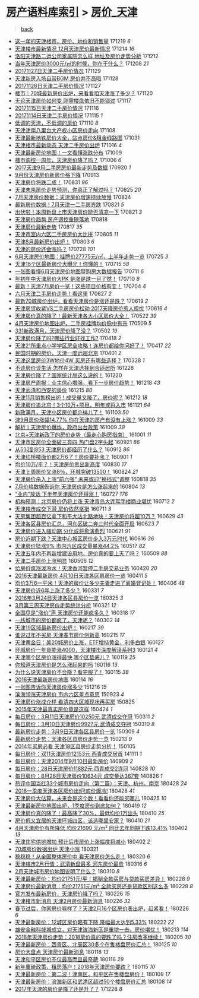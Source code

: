 [房产语料库索引](../../README.md)  > [房价_天津](房价_天津.md)
====
> [back](../README.md)

- [这一年的天津楼市，房价、地价和销售量](http://jkwz.applinzi.com/ittc/7048734616070915088.html#%E8%BF%99%E4%B8%80%E5%B9%B4%E7%9A%84%E5%A4%A9%E6%B4%A5%E6%A5%BC%E5%B8%82%EF%BC%8C%E6%88%BF%E4%BB%B7%E3%80%81%E5%9C%B0%E4%BB%B7%E5%92%8C%E9%94%80%E5%94%AE%E9%87%8F) 171219 *6* 
- [天津楼市最新情况 12月天津房价最新情况](http://jkwz.applinzi.com/ittc/7046900581988303888.html#%E5%A4%A9%E6%B4%A5%E6%A5%BC%E5%B8%82%E6%9C%80%E6%96%B0%E6%83%85%E5%86%B5+12%E6%9C%88%E5%A4%A9%E6%B4%A5%E6%88%BF%E4%BB%B7%E6%9C%80%E6%96%B0%E6%83%85%E5%86%B5) 171214 *16* 
- [洛阳天津路二运公司家属院怎么样 地址及房价走势分析](http://jkwz.applinzi.com/ittc/7046110325538030609.html#%E6%B4%9B%E9%98%B3%E5%A4%A9%E6%B4%A5%E8%B7%AF%E4%BA%8C%E8%BF%90%E5%85%AC%E5%8F%B8%E5%AE%B6%E5%B1%9E%E9%99%A2%E6%80%8E%E4%B9%88%E6%A0%B7+%E5%9C%B0%E5%9D%80%E5%8F%8A%E6%88%BF%E4%BB%B7%E8%B5%B0%E5%8A%BF%E5%88%86%E6%9E%90) 171212  
- [当年天津房价3000元/㎡的时候，你在干什么？](http://jkwz.applinzi.com/ittc/7044851654250202128.html#%E5%BD%93%E5%B9%B4%E5%A4%A9%E6%B4%A5%E6%88%BF%E4%BB%B73000%E5%85%83%2F%E3%8E%A1%E7%9A%84%E6%97%B6%E5%80%99%EF%BC%8C%E4%BD%A0%E5%9C%A8%E5%B9%B2%E4%BB%80%E4%B9%88%EF%BC%9F) 171208 *21* 
- [20171127日天津二手房价情况](http://jkwz.applinzi.com/ittc/7041505992532034576.html#20171127%E6%97%A5%E5%A4%A9%E6%B4%A5%E4%BA%8C%E6%89%8B%E6%88%BF%E4%BB%B7%E6%83%85%E5%86%B5) 171129  
- [天津新房入场自带BGM 房价并不高哦](http://jkwz.applinzi.com/ittc/7041045678485144592.html#%E5%A4%A9%E6%B4%A5%E6%96%B0%E6%88%BF%E5%85%A5%E5%9C%BA%E8%87%AA%E5%B8%A6BGM+%E6%88%BF%E4%BB%B7%E5%B9%B6%E4%B8%8D%E9%AB%98%E5%93%A6) 171128  
- [20171126日天津二手房价情况](http://jkwz.applinzi.com/ittc/7040727128046306321.html#20171126%E6%97%A5%E5%A4%A9%E6%B4%A5%E4%BA%8C%E6%89%8B%E6%88%BF%E4%BB%B7%E6%83%85%E5%86%B5) 171127  
- [楼市｜70城最新房价出炉，来看看咱天津涨了多少？](http://jkwz.applinzi.com/ittc/7038030190280705041.html#%E6%A5%BC%E5%B8%82%EF%BD%9C70%E5%9F%8E%E6%9C%80%E6%96%B0%E6%88%BF%E4%BB%B7%E5%87%BA%E7%82%89%EF%BC%8C%E6%9D%A5%E7%9C%8B%E7%9C%8B%E5%92%B1%E5%A4%A9%E6%B4%A5%E6%B6%A8%E4%BA%86%E5%A4%9A%E5%B0%91%EF%BC%9F) 171120  
- [无论天津房价如何变 刚需楼盘依旧不能错过](http://jkwz.applinzi.com/ittc/7036881061814993936.html#%E6%97%A0%E8%AE%BA%E5%A4%A9%E6%B4%A5%E6%88%BF%E4%BB%B7%E5%A6%82%E4%BD%95%E5%8F%98+%E5%88%9A%E9%9C%80%E6%A5%BC%E7%9B%98%E4%BE%9D%E6%97%A7%E4%B8%8D%E8%83%BD%E9%94%99%E8%BF%87) 171117  
- [20171115日天津二手房价情况](http://jkwz.applinzi.com/ittc/7036648876059132944.html#20171115%E6%97%A5%E5%A4%A9%E6%B4%A5%E4%BA%8C%E6%89%8B%E6%88%BF%E4%BB%B7%E6%83%85%E5%86%B5) 171116  
- [20171114日天津二手房价情况](http://jkwz.applinzi.com/ittc/7036264453455217681.html#20171114%E6%97%A5%E5%A4%A9%E6%B4%A5%E4%BA%8C%E6%89%8B%E6%88%BF%E4%BB%B7%E6%83%85%E5%86%B5) 171115 *1* 
- [低调的天津，不低调的房价](http://jkwz.applinzi.com/ittc/7034395442635342864.html#%E4%BD%8E%E8%B0%83%E7%9A%84%E5%A4%A9%E6%B4%A5%EF%BC%8C%E4%B8%8D%E4%BD%8E%E8%B0%83%E7%9A%84%E6%88%BF%E4%BB%B7) 171110 *8* 
- [天津津南八里台大产权小区房价走向](http://jkwz.applinzi.com/ittc/7033569946339116049.html#%E5%A4%A9%E6%B4%A5%E6%B4%A5%E5%8D%97%E5%85%AB%E9%87%8C%E5%8F%B0%E5%A4%A7%E4%BA%A7%E6%9D%83%E5%B0%8F%E5%8C%BA%E6%88%BF%E4%BB%B7%E8%B5%B0%E5%90%91) 171108  
- [天津最新地铁房价大全，站点房价&amp;租金线路图](http://jkwz.applinzi.com/ittc/7030606543710585872.html#%E5%A4%A9%E6%B4%A5%E6%9C%80%E6%96%B0%E5%9C%B0%E9%93%81%E6%88%BF%E4%BB%B7%E5%A4%A7%E5%85%A8%EF%BC%8C%E7%AB%99%E7%82%B9%E6%88%BF%E4%BB%B7%26amp%3B%E7%A7%9F%E9%87%91%E7%BA%BF%E8%B7%AF%E5%9B%BE) 171031  
- [天津楼市最新动态 天津二手房价出炉](http://jkwz.applinzi.com/ittc/7025043015217972241.html#%E5%A4%A9%E6%B4%A5%E6%A5%BC%E5%B8%82%E6%9C%80%E6%96%B0%E5%8A%A8%E6%80%81+%E5%A4%A9%E6%B4%A5%E4%BA%8C%E6%89%8B%E6%88%BF%E4%BB%B7%E5%87%BA%E7%82%89) 171016 *4* 
- [天津最新房价地图！一文看懂涨跌分布](http://jkwz.applinzi.com/ittc/7022370758146393105.html#%E5%A4%A9%E6%B4%A5%E6%9C%80%E6%96%B0%E6%88%BF%E4%BB%B7%E5%9C%B0%E5%9B%BE%EF%BC%81%E4%B8%80%E6%96%87%E7%9C%8B%E6%87%82%E6%B6%A8%E8%B7%8C%E5%88%86%E5%B8%83) 171009  
- [楼市调控一周年，天津房价降了吗？](http://jkwz.applinzi.com/ittc/7021467475512919057.html#%E6%A5%BC%E5%B8%82%E8%B0%83%E6%8E%A7%E4%B8%80%E5%91%A8%E5%B9%B4%EF%BC%8C%E5%A4%A9%E6%B4%A5%E6%88%BF%E4%BB%B7%E9%99%8D%E4%BA%86%E5%90%97%EF%BC%9F) 171006 *6* 
- [2017天津9月二手房房价最新走势及数据](http://jkwz.applinzi.com/ittc/7015340125641507856.html#2017%E5%A4%A9%E6%B4%A59%E6%9C%88%E4%BA%8C%E6%89%8B%E6%88%BF%E6%88%BF%E4%BB%B7%E6%9C%80%E6%96%B0%E8%B5%B0%E5%8A%BF%E5%8F%8A%E6%95%B0%E6%8D%AE) 170920 *1* 
- [9月份天津房价新房价格下降](http://jkwz.applinzi.com/ittc/7012811876533273360.html#9%E6%9C%88%E4%BB%BD%E5%A4%A9%E6%B4%A5%E6%88%BF%E4%BB%B7%E6%96%B0%E6%88%BF%E4%BB%B7%E6%A0%BC%E4%B8%8B%E9%99%8D) 170913  
- [天津房价将跌二成！](http://jkwz.applinzi.com/ittc/7008036601152930833.html#%E5%A4%A9%E6%B4%A5%E6%88%BF%E4%BB%B7%E5%B0%86%E8%B7%8C%E4%BA%8C%E6%88%90%EF%BC%81) 170831 *96* 
- [天津未来房价走势预测，你真正了解过吗？](http://jkwz.applinzi.com/ittc/7005684501324497937.html#%E5%A4%A9%E6%B4%A5%E6%9C%AA%E6%9D%A5%E6%88%BF%E4%BB%B7%E8%B5%B0%E5%8A%BF%E9%A2%84%E6%B5%8B%EF%BC%8C%E4%BD%A0%E7%9C%9F%E6%AD%A3%E4%BA%86%E8%A7%A3%E8%BF%87%E5%90%97%EF%BC%9F) 170825 *20* 
- [7月天津房价数据：天津房价增速持续放慢](http://jkwz.applinzi.com/ittc/7005186147414967057.html#7%E6%9C%88%E5%A4%A9%E6%B4%A5%E6%88%BF%E4%BB%B7%E6%95%B0%E6%8D%AE%EF%BC%9A%E5%A4%A9%E6%B4%A5%E6%88%BF%E4%BB%B7%E5%A2%9E%E9%80%9F%E6%8C%81%E7%BB%AD%E6%94%BE%E6%85%A2) 170824  
- [最新房价数据！7月天津一二手房齐跌](http://jkwz.applinzi.com/ittc/7004336325220893712.html#%E6%9C%80%E6%96%B0%E6%88%BF%E4%BB%B7%E6%95%B0%E6%8D%AE%EF%BC%817%E6%9C%88%E5%A4%A9%E6%B4%A5%E4%B8%80%E4%BA%8C%E6%89%8B%E6%88%BF%E9%BD%90%E8%B7%8C) 170821 *5* 
- [出伏啦！本周新盘上市天津房价能否清凉一下](http://jkwz.applinzi.com/ittc/7004185326090978321.html#%E5%87%BA%E4%BC%8F%E5%95%A6%EF%BC%81%E6%9C%AC%E5%91%A8%E6%96%B0%E7%9B%98%E4%B8%8A%E5%B8%82%E5%A4%A9%E6%B4%A5%E6%88%BF%E4%BB%B7%E8%83%BD%E5%90%A6%E6%B8%85%E5%87%89%E4%B8%80%E4%B8%8B) 170821 *3* 
- [天津房价趋势 房产调控重磅落地](http://jkwz.applinzi.com/ittc/7003121654207873808.html#%E5%A4%A9%E6%B4%A5%E6%88%BF%E4%BB%B7%E8%B6%8B%E5%8A%BF+%E6%88%BF%E4%BA%A7%E8%B0%83%E6%8E%A7%E9%87%8D%E7%A3%85%E8%90%BD%E5%9C%B0) 170818  
- [天津房价最新走势](http://jkwz.applinzi.com/ittc/7002740187329987600.html#%E5%A4%A9%E6%B4%A5%E6%88%BF%E4%BB%B7%E6%9C%80%E6%96%B0%E8%B5%B0%E5%8A%BF) 170817 *35* 
- [天津市室内六区二手房房价大比拼](http://jkwz.applinzi.com/ittc/6998338980729586704.html#%E5%A4%A9%E6%B4%A5%E5%B8%82%E5%AE%A4%E5%86%85%E5%85%AD%E5%8C%BA%E4%BA%8C%E6%89%8B%E6%88%BF%E6%88%BF%E4%BB%B7%E5%A4%A7%E6%AF%94%E6%8B%BC) 170805 *11* 
- [天津8月最新房价出炉！](http://jkwz.applinzi.com/ittc/6997494672921199632.html#%E5%A4%A9%E6%B4%A58%E6%9C%88%E6%9C%80%E6%96%B0%E6%88%BF%E4%BB%B7%E5%87%BA%E7%82%89%EF%BC%81) 170803 *6* 
- [天津的房价还会涨吗？](http://jkwz.applinzi.com/ittc/6995359097082610705.html#%E5%A4%A9%E6%B4%A5%E7%9A%84%E6%88%BF%E4%BB%B7%E8%BF%98%E4%BC%9A%E6%B6%A8%E5%90%97%EF%BC%9F) 170728 *101* 
- [6月天津房价地图：挂牌价27775元/㎡，上半年走势一览](http://jkwz.applinzi.com/ittc/6994191805347005456.html#6%E6%9C%88%E5%A4%A9%E6%B4%A5%E6%88%BF%E4%BB%B7%E5%9C%B0%E5%9B%BE%EF%BC%9A%E6%8C%82%E7%89%8C%E4%BB%B727775%E5%85%83%2F%E3%8E%A1%EF%BC%8C%E4%B8%8A%E5%8D%8A%E5%B9%B4%E8%B5%B0%E5%8A%BF%E4%B8%80%E8%A7%88) 170725 *3* 
- [天津16个区最新房价大曝光！你懂的！](http://jkwz.applinzi.com/ittc/6990657441656996881.html#%E5%A4%A9%E6%B4%A516%E4%B8%AA%E5%8C%BA%E6%9C%80%E6%96%B0%E6%88%BF%E4%BB%B7%E5%A4%A7%E6%9B%9D%E5%85%89%EF%BC%81%E4%BD%A0%E6%87%82%E7%9A%84%EF%BC%81) 170715 *58* 
- [一张图看懂6月天津房价地图暨购房大数据报告](http://jkwz.applinzi.com/ittc/6988987389669016580.html#%E4%B8%80%E5%BC%A0%E5%9B%BE%E7%9C%8B%E6%87%826%E6%9C%88%E5%A4%A9%E6%B4%A5%E6%88%BF%E4%BB%B7%E5%9C%B0%E5%9B%BE%E6%9A%A8%E8%B4%AD%E6%88%BF%E5%A4%A7%E6%95%B0%E6%8D%AE%E6%8A%A5%E5%91%8A) 170711 *6* 
- [年初年中天津房价大PK 是涨是跌一目了然！](http://jkwz.applinzi.com/ittc/6988600078313718788.html#%E5%B9%B4%E5%88%9D%E5%B9%B4%E4%B8%AD%E5%A4%A9%E6%B4%A5%E6%88%BF%E4%BB%B7%E5%A4%A7PK+%E6%98%AF%E6%B6%A8%E6%98%AF%E8%B7%8C%E4%B8%80%E7%9B%AE%E4%BA%86%E7%84%B6%EF%BC%81) 170710 *8* 
- [最新！天津7月房价一览！这些项目价格有变！](http://jkwz.applinzi.com/ittc/6986369994769040389.html#%E6%9C%80%E6%96%B0%EF%BC%81%E5%A4%A9%E6%B4%A57%E6%9C%88%E6%88%BF%E4%BB%B7%E4%B8%80%E8%A7%88%EF%BC%81%E8%BF%99%E4%BA%9B%E9%A1%B9%E7%9B%AE%E4%BB%B7%E6%A0%BC%E6%9C%89%E5%8F%98%EF%BC%81) 170704 *4* 
- [六月天津二手房价走势！看这里](http://jkwz.applinzi.com/ittc/6983954467257844741.html#%E5%85%AD%E6%9C%88%E5%A4%A9%E6%B4%A5%E4%BA%8C%E6%89%8B%E6%88%BF%E4%BB%B7%E8%B5%B0%E5%8A%BF%EF%BC%81%E7%9C%8B%E8%BF%99%E9%87%8C) 170627 *2* 
- [最新70城房价出炉，看看天津房价是涨还是跌？](http://jkwz.applinzi.com/ittc/6980956560430728197.html#%E6%9C%80%E6%96%B070%E5%9F%8E%E6%88%BF%E4%BB%B7%E5%87%BA%E7%82%89%EF%BC%8C%E7%9C%8B%E7%9C%8B%E5%A4%A9%E6%B4%A5%E6%88%BF%E4%BB%B7%E6%98%AF%E6%B6%A8%E8%BF%98%E6%98%AF%E8%B7%8C%EF%BC%9F) 170619 *2* 
- [天津房贷收紧VS二手房房价松动 2017天降房价惹人担忧](http://jkwz.applinzi.com/ittc/6979861716027311108.html#%E5%A4%A9%E6%B4%A5%E6%88%BF%E8%B4%B7%E6%94%B6%E7%B4%A7VS%E4%BA%8C%E6%89%8B%E6%88%BF%E6%88%BF%E4%BB%B7%E6%9D%BE%E5%8A%A8+2017%E5%A4%A9%E9%99%8D%E6%88%BF%E4%BB%B7%E6%83%B9%E4%BA%BA%E6%8B%85%E5%BF%A7) 170616 *4* 
- [天津房价真的降了！最新天津各大小区房价大全！](http://jkwz.applinzi.com/ittc/6970585462212133893.html#%E5%A4%A9%E6%B4%A5%E6%88%BF%E4%BB%B7%E7%9C%9F%E7%9A%84%E9%99%8D%E4%BA%86%EF%BC%81%E6%9C%80%E6%96%B0%E5%A4%A9%E6%B4%A5%E5%90%84%E5%A4%A7%E5%B0%8F%E5%8C%BA%E6%88%BF%E4%BB%B7%E5%A4%A7%E5%85%A8%EF%BC%81) 170522 *39* 
- [4月天津房价地图出炉，二手房挂牌均价稳中有升](http://jkwz.applinzi.com/ittc/6965586668542231556.html#4%E6%9C%88%E5%A4%A9%E6%B4%A5%E6%88%BF%E4%BB%B7%E5%9C%B0%E5%9B%BE%E5%87%BA%E7%82%89%EF%BC%8C%E4%BA%8C%E6%89%8B%E6%88%BF%E6%8C%82%E7%89%8C%E5%9D%87%E4%BB%B7%E7%A8%B3%E4%B8%AD%E6%9C%89%E5%8D%87) 170509 *5* 
- [331新政满月，天津房价降了没？](http://jkwz.applinzi.com/ittc/6962986438537774084.html#331%E6%96%B0%E6%94%BF%E6%BB%A1%E6%9C%88%EF%BC%8C%E5%A4%A9%E6%B4%A5%E6%88%BF%E4%BB%B7%E9%99%8D%E4%BA%86%E6%B2%A1%EF%BC%9F) 170502 *19* 
- [天津房价降了吗?哪些行业好找工作?](http://jkwz.applinzi.com/ittc/6957761841580213253.html#%E5%A4%A9%E6%B4%A5%E6%88%BF%E4%BB%B7%E9%99%8D%E4%BA%86%E5%90%97%3F%E5%93%AA%E4%BA%9B%E8%A1%8C%E4%B8%9A%E5%A5%BD%E6%89%BE%E5%B7%A5%E4%BD%9C%3F) 170418 *2* 
- [天津21所重点小学学区房全攻略！连房价都给你问好了！](http://jkwz.applinzi.com/ittc/6957638603713807365.html#%E5%A4%A9%E6%B4%A521%E6%89%80%E9%87%8D%E7%82%B9%E5%B0%8F%E5%AD%A6%E5%AD%A6%E5%8C%BA%E6%88%BF%E5%85%A8%E6%94%BB%E7%95%A5%EF%BC%81%E8%BF%9E%E6%88%BF%E4%BB%B7%E9%83%BD%E7%BB%99%E4%BD%A0%E9%97%AE%E5%A5%BD%E4%BA%86%EF%BC%81) 170417 *22* 
- [民国时期的房价，天津一度远超北京](http://jkwz.applinzi.com/ittc/6950358324192216068.html#%E6%B0%91%E5%9B%BD%E6%97%B6%E6%9C%9F%E7%9A%84%E6%88%BF%E4%BB%B7%EF%BC%8C%E5%A4%A9%E6%B4%A5%E4%B8%80%E5%BA%A6%E8%BF%9C%E8%B6%85%E5%8C%97%E4%BA%AC) 170401 *2* 
- [天津这里房价3W地价4W 买房还有哪些选择？](http://jkwz.applinzi.com/ittc/6950091902685807620.html#%E5%A4%A9%E6%B4%A5%E8%BF%99%E9%87%8C%E6%88%BF%E4%BB%B73W%E5%9C%B0%E4%BB%B74W+%E4%B9%B0%E6%88%BF%E8%BF%98%E6%9C%89%E5%93%AA%E4%BA%9B%E9%80%89%E6%8B%A9%EF%BC%9F) 170328 *1* 
- [不谈房价谈生活 怎样在天津选择到合适居所](http://jkwz.applinzi.com/ittc/6916592162618999812.html#%E4%B8%8D%E8%B0%88%E6%88%BF%E4%BB%B7%E8%B0%88%E7%94%9F%E6%B4%BB+%E6%80%8E%E6%A0%B7%E5%9C%A8%E5%A4%A9%E6%B4%A5%E9%80%89%E6%8B%A9%E5%88%B0%E5%90%88%E9%80%82%E5%B1%85%E6%89%80) 161228  
- [天津房价降了？国家统计局这么说的！](http://jkwz.applinzi.com/ittc/6913628799924438020.html#%E5%A4%A9%E6%B4%A5%E6%88%BF%E4%BB%B7%E9%99%8D%E4%BA%86%EF%BC%9F%E5%9B%BD%E5%AE%B6%E7%BB%9F%E8%AE%A1%E5%B1%80%E8%BF%99%E4%B9%88%E8%AF%B4%E7%9A%84%EF%BC%81) 161220  
- [天津房产周报：业主信心增强，看下一步房价趋势！](http://jkwz.applinzi.com/ittc/6913047331401630725.html#%E5%A4%A9%E6%B4%A5%E6%88%BF%E4%BA%A7%E5%91%A8%E6%8A%A5%EF%BC%9A%E4%B8%9A%E4%B8%BB%E4%BF%A1%E5%BF%83%E5%A2%9E%E5%BC%BA%EF%BC%8C%E7%9C%8B%E4%B8%8B%E4%B8%80%E6%AD%A5%E6%88%BF%E4%BB%B7%E8%B6%8B%E5%8A%BF%EF%BC%81) 161218 *43* 
- [天津武清和西安的房价](http://jkwz.applinzi.com/ittc/6911827553857045508.html#%E5%A4%A9%E6%B4%A5%E6%AD%A6%E6%B8%85%E5%92%8C%E8%A5%BF%E5%AE%89%E7%9A%84%E6%88%BF%E4%BB%B7) 161215 *80* 
- [天津11月销售榜出炉！成交量又降了，房价呢？](http://jkwz.applinzi.com/ittc/6910676381678961668.html#%E5%A4%A9%E6%B4%A511%E6%9C%88%E9%94%80%E5%94%AE%E6%A6%9C%E5%87%BA%E7%82%89%EF%BC%81%E6%88%90%E4%BA%A4%E9%87%8F%E5%8F%88%E9%99%8D%E4%BA%86%EF%BC%8C%E6%88%BF%E4%BB%B7%E5%91%A2%EF%BC%9F) 161212 *18* 
- [天津房价追北京！3个10万+项目，明年或将入市](http://jkwz.applinzi.com/ittc/6902873611626349573.html#%E5%A4%A9%E6%B4%A5%E6%88%BF%E4%BB%B7%E8%BF%BD%E5%8C%97%E4%BA%AC%EF%BC%813%E4%B8%AA10%E4%B8%87%2B%E9%A1%B9%E7%9B%AE%EF%BC%8C%E6%98%8E%E5%B9%B4%E6%88%96%E5%B0%86%E5%85%A5%E5%B8%82) 161121 *64* 
- [新政满月，天津小区房价都介样儿了！](http://jkwz.applinzi.com/ittc/6896191315003311109.html#%E6%96%B0%E6%94%BF%E6%BB%A1%E6%9C%88%EF%BC%8C%E5%A4%A9%E6%B4%A5%E5%B0%8F%E5%8C%BA%E6%88%BF%E4%BB%B7%E9%83%BD%E4%BB%8B%E6%A0%B7%E5%84%BF%E4%BA%86%EF%BC%81) 161103 *50* 
- [津9月房价涨幅14.77% 你在天津的房产有没有上涨？](http://jkwz.applinzi.com/ittc/6887009048095884292.html#%E6%B4%A59%E6%9C%88%E6%88%BF%E4%BB%B7%E6%B6%A8%E5%B9%8514.77%25+%E4%BD%A0%E5%9C%A8%E5%A4%A9%E6%B4%A5%E7%9A%84%E6%88%BF%E4%BA%A7%E6%9C%89%E6%B2%A1%E6%9C%89%E4%B8%8A%E6%B6%A8%EF%BC%9F) 161009 *33* 
- [解析丨天津房价爆炸，政府出台政策](http://jkwz.applinzi.com/ittc/6886927209788343301.html#%E8%A7%A3%E6%9E%90%E4%B8%A8%E5%A4%A9%E6%B4%A5%E6%88%BF%E4%BB%B7%E7%88%86%E7%82%B8%EF%BC%8C%E6%94%BF%E5%BA%9C%E5%87%BA%E5%8F%B0%E6%94%BF%E7%AD%96) 161009 *39* 
- [北京+天津新政下的房价走势（最走心购房指南）](http://jkwz.applinzi.com/ittc/6884101082145358852.html#%E5%8C%97%E4%BA%AC%2B%E5%A4%A9%E6%B4%A5%E6%96%B0%E6%94%BF%E4%B8%8B%E7%9A%84%E6%88%BF%E4%BB%B7%E8%B5%B0%E5%8A%BF%EF%BC%88%E6%9C%80%E8%B5%B0%E5%BF%83%E8%B4%AD%E6%88%BF%E6%8C%87%E5%8D%97%EF%BC%89) 161001 *11* 
- [天津市区房价全面破三奔四 热门盘2字头起](http://jkwz.applinzi.com/ittc/6880261353834546181.html#%E5%A4%A9%E6%B4%A5%E5%B8%82%E5%8C%BA%E6%88%BF%E4%BB%B7%E5%85%A8%E9%9D%A2%E7%A0%B4%E4%B8%89%E5%A5%94%E5%9B%9B+%E7%83%AD%E9%97%A8%E7%9B%982%E5%AD%97%E5%A4%B4%E8%B5%B7) 160921 *86* 
- [从532到853 天津房价都经历了什么？](http://jkwz.applinzi.com/ittc/6877036087385523204.html#%E4%BB%8E532%E5%88%B0853+%E5%A4%A9%E6%B4%A5%E6%88%BF%E4%BB%B7%E9%83%BD%E7%BB%8F%E5%8E%86%E4%BA%86%E4%BB%80%E4%B9%88%EF%BC%9F) 160912 *86* 
- [天津红桥楼面价都2万6了！房价要补涨？](http://jkwz.applinzi.com/ittc/6872817180793635844.html#%E5%A4%A9%E6%B4%A5%E7%BA%A2%E6%A1%A5%E6%A5%BC%E9%9D%A2%E4%BB%B7%E9%83%BD2%E4%B8%876%E4%BA%86%EF%BC%81%E6%88%BF%E4%BB%B7%E8%A6%81%E8%A1%A5%E6%B6%A8%EF%BC%9F) 160901 *1* 
- [均价10万/平？！天津房价贵出新高度](http://jkwz.applinzi.com/ittc/6872190906530268164.html#%E5%9D%87%E4%BB%B710%E4%B8%87%2F%E5%B9%B3%EF%BC%9F%EF%BC%81%E5%A4%A9%E6%B4%A5%E6%88%BF%E4%BB%B7%E8%B4%B5%E5%87%BA%E6%96%B0%E9%AB%98%E5%BA%A6) 160830 *17* 
- [天津上周房价又涨8％，环城突破13500！](http://jkwz.applinzi.com/ittc/6869857473665696773.html#%E5%A4%A9%E6%B4%A5%E4%B8%8A%E5%91%A8%E6%88%BF%E4%BB%B7%E5%8F%88%E6%B6%A88%EF%BC%85%EF%BC%8C%E7%8E%AF%E5%9F%8E%E7%AA%81%E7%A0%B413500%EF%BC%81) 160824 *21* 
- [天津房价杀入上涨“前六强” 未来或迎“换挡式”调整](http://jkwz.applinzi.com/ittc/6867736253017097221.html#%E5%A4%A9%E6%B4%A5%E6%88%BF%E4%BB%B7%E6%9D%80%E5%85%A5%E4%B8%8A%E6%B6%A8%E2%80%9C%E5%89%8D%E5%85%AD%E5%BC%BA%E2%80%9D+%E6%9C%AA%E6%9D%A5%E6%88%96%E8%BF%8E%E2%80%9C%E6%8D%A2%E6%8C%A1%E5%BC%8F%E2%80%9D%E8%B0%83%E6%95%B4) 160818 *35* 
- [7月价格数据告诉你 天津房价是怎么涨起来的](http://jkwz.applinzi.com/ittc/6862477582741799940.html#7%E6%9C%88%E4%BB%B7%E6%A0%BC%E6%95%B0%E6%8D%AE%E5%91%8A%E8%AF%89%E4%BD%A0+%E5%A4%A9%E6%B4%A5%E6%88%BF%E4%BB%B7%E6%98%AF%E6%80%8E%E4%B9%88%E6%B6%A8%E8%B5%B7%E6%9D%A5%E7%9A%84) 160804 *13* 
- [“业内”放话 下半年天津房价还得涨！](http://jkwz.applinzi.com/ittc/6859480780400755716.html#%E2%80%9C%E4%B8%9A%E5%86%85%E2%80%9D%E6%94%BE%E8%AF%9D+%E4%B8%8B%E5%8D%8A%E5%B9%B4%E5%A4%A9%E6%B4%A5%E6%88%BF%E4%BB%B7%E8%BF%98%E5%BE%97%E6%B6%A8%EF%BC%81) 160727 *176* 
- [机构预测：北京房价仍将上涨  天津青岛大连写字楼商业堪忧](http://jkwz.applinzi.com/ittc/6853885162928210949.html#%E6%9C%BA%E6%9E%84%E9%A2%84%E6%B5%8B%EF%BC%9A%E5%8C%97%E4%BA%AC%E6%88%BF%E4%BB%B7%E4%BB%8D%E5%B0%86%E4%B8%8A%E6%B6%A8++%E5%A4%A9%E6%B4%A5%E9%9D%92%E5%B2%9B%E5%A4%A7%E8%BF%9E%E5%86%99%E5%AD%97%E6%A5%BC%E5%95%86%E4%B8%9A%E5%A0%AA%E5%BF%A7) 160712 *2* 
- [天津楼市成交下滑 房价依然坚挺](http://jkwz.applinzi.com/ittc/6853700072008844293.html#%E5%A4%A9%E6%B4%A5%E6%A5%BC%E5%B8%82%E6%88%90%E4%BA%A4%E4%B8%8B%E6%BB%91+%E6%88%BF%E4%BB%B7%E4%BE%9D%E7%84%B6%E5%9D%9A%E6%8C%BA) 160711 *3* 
- [天房集团超百亿拿下和平大沽北路地块！天津房价将超10万？](http://jkwz.applinzi.com/ittc/6849024977332077573.html#%E5%A4%A9%E6%88%BF%E9%9B%86%E5%9B%A2%E8%B6%85%E7%99%BE%E4%BA%BF%E6%8B%BF%E4%B8%8B%E5%92%8C%E5%B9%B3%E5%A4%A7%E6%B2%BD%E5%8C%97%E8%B7%AF%E5%9C%B0%E5%9D%97%EF%BC%81%E5%A4%A9%E6%B4%A5%E6%88%BF%E4%BB%B7%E5%B0%86%E8%B6%8510%E4%B8%87%EF%BC%9F) 160629 *43* 
- [天津各区县房价汇总，河东区破二奔三时代全面开启](http://jkwz.applinzi.com/ittc/6846800878736245765.html#%E5%A4%A9%E6%B4%A5%E5%90%84%E5%8C%BA%E5%8E%BF%E6%88%BF%E4%BB%B7%E6%B1%87%E6%80%BB%EF%BC%8C%E6%B2%B3%E4%B8%9C%E5%8C%BA%E7%A0%B4%E4%BA%8C%E5%A5%94%E4%B8%89%E6%97%B6%E4%BB%A3%E5%85%A8%E9%9D%A2%E5%BC%80%E5%90%AF) 160623 *7* 
- [天津房价进入骚动期 分化或将愈演愈烈](http://jkwz.applinzi.com/ittc/6846115501306283013.html#%E5%A4%A9%E6%B4%A5%E6%88%BF%E4%BB%B7%E8%BF%9B%E5%85%A5%E9%AA%9A%E5%8A%A8%E6%9C%9F+%E5%88%86%E5%8C%96%E6%88%96%E5%B0%86%E6%84%88%E6%BC%94%E6%84%88%E7%83%88) 160621 *91* 
- [房价近期下跌？天津中心城区房价步入3万元时代](http://jkwz.applinzi.com/ittc/6844246068128384005.html#%E6%88%BF%E4%BB%B7%E8%BF%91%E6%9C%9F%E4%B8%8B%E8%B7%8C%EF%BC%9F%E5%A4%A9%E6%B4%A5%E4%B8%AD%E5%BF%83%E5%9F%8E%E5%8C%BA%E6%88%BF%E4%BB%B7%E6%AD%A5%E5%85%A53%E4%B8%87%E5%85%83%E6%97%B6%E4%BB%A3) 160616 *36* 
- [天津房价猛涨9% 市内六区成交量暴涨44.2%](http://jkwz.applinzi.com/ittc/6833134088508408836.html#%E5%A4%A9%E6%B4%A5%E6%88%BF%E4%BB%B7%E7%8C%9B%E6%B6%A89%25+%E5%B8%82%E5%86%85%E5%85%AD%E5%8C%BA%E6%88%90%E4%BA%A4%E9%87%8F%E6%9A%B4%E6%B6%A844.2%25) 160517 *82* 
- [天津五年内不再新增建设用地，房价真的要上天了吗？](http://jkwz.applinzi.com/ittc/6830302016358056964.html#%E5%A4%A9%E6%B4%A5%E4%BA%94%E5%B9%B4%E5%86%85%E4%B8%8D%E5%86%8D%E6%96%B0%E5%A2%9E%E5%BB%BA%E8%AE%BE%E7%94%A8%E5%9C%B0%EF%BC%8C%E6%88%BF%E4%BB%B7%E7%9C%9F%E7%9A%84%E8%A6%81%E4%B8%8A%E5%A4%A9%E4%BA%86%E5%90%97%EF%BC%9F) 160509 *88* 
- [天津二手房价上涨明显](http://jkwz.applinzi.com/ittc/6829037947697234948.html#%E5%A4%A9%E6%B4%A5%E4%BA%8C%E6%89%8B%E6%88%BF%E4%BB%B7%E4%B8%8A%E6%B6%A8%E6%98%8E%E6%98%BE) 160506 *12* 
- [给房价疯涨泼冷水！天津香河暂停二手房交易业务](http://jkwz.applinzi.com/ittc/6823174361120769028.html#%E7%BB%99%E6%88%BF%E4%BB%B7%E7%96%AF%E6%B6%A8%E6%B3%BC%E5%86%B7%E6%B0%B4%EF%BC%81%E5%A4%A9%E6%B4%A5%E9%A6%99%E6%B2%B3%E6%9A%82%E5%81%9C%E4%BA%8C%E6%89%8B%E6%88%BF%E4%BA%A4%E6%98%93%E4%B8%9A%E5%8A%A1) 160420 *20* 
- [2016天津最新房价 4月10日天津各区县房价一览](http://jkwz.applinzi.com/ittc/6819815900857238532.html#2016%E5%A4%A9%E6%B4%A5%E6%9C%80%E6%96%B0%E6%88%BF%E4%BB%B7+4%E6%9C%8810%E6%97%A5%E5%A4%A9%E6%B4%A5%E5%90%84%E5%8C%BA%E5%8E%BF%E6%88%BF%E4%BB%B7%E4%B8%80%E8%A7%88) 160411 *5* 
- [均价3万6一平米！天津的房价让多少夫妻走进了离婚登记处！](http://jkwz.applinzi.com/ittc/6818056372893516804.html#%E5%9D%87%E4%BB%B73%E4%B8%876%E4%B8%80%E5%B9%B3%E7%B1%B3%EF%BC%81%E5%A4%A9%E6%B4%A5%E7%9A%84%E6%88%BF%E4%BB%B7%E8%AE%A9%E5%A4%9A%E5%B0%91%E5%A4%AB%E5%A6%BB%E8%B5%B0%E8%BF%9B%E4%BA%86%E7%A6%BB%E5%A9%9A%E7%99%BB%E8%AE%B0%E5%A4%84%EF%BC%81) 160406 *48* 
- [天津房价近6年上涨了多少？](http://jkwz.applinzi.com/ittc/6815766447984739333.html#%E5%A4%A9%E6%B4%A5%E6%88%BF%E4%BB%B7%E8%BF%916%E5%B9%B4%E4%B8%8A%E6%B6%A8%E4%BA%86%E5%A4%9A%E5%B0%91%EF%BC%9F) 160331 *7* 
- [2016年3月24日天津各区县房价一览](http://jkwz.applinzi.com/ittc/6813530305193313284.html#2016%E5%B9%B43%E6%9C%8824%E6%97%A5%E5%A4%A9%E6%B4%A5%E5%90%84%E5%8C%BA%E5%8E%BF%E6%88%BF%E4%BB%B7%E4%B8%80%E8%A7%88) 160325 *3* 
- [3月第三周天津房价走势统计分析](http://jkwz.applinzi.com/ittc/6812067380880475140.html#3%E6%9C%88%E7%AC%AC%E4%B8%89%E5%91%A8%E5%A4%A9%E6%B4%A5%E6%88%BF%E4%BB%B7%E8%B5%B0%E5%8A%BF%E7%BB%9F%E8%AE%A1%E5%88%86%E6%9E%90) 160321 *12* 
- [全国尽是“涨价”声 天津房价还能疯多久？](http://jkwz.applinzi.com/ittc/6810977579989206021.html#%E5%85%A8%E5%9B%BD%E5%B0%BD%E6%98%AF%E2%80%9C%E6%B6%A8%E4%BB%B7%E2%80%9D%E5%A3%B0+%E5%A4%A9%E6%B4%A5%E6%88%BF%E4%BB%B7%E8%BF%98%E8%83%BD%E7%96%AF%E5%A4%9A%E4%B9%85%EF%BC%9F) 160318 *17* 
- [一线城市的房价都疯了，天津呢？](http://jkwz.applinzi.com/ittc/6805091169683899397.html#%E4%B8%80%E7%BA%BF%E5%9F%8E%E5%B8%82%E7%9A%84%E6%88%BF%E4%BB%B7%E9%83%BD%E7%96%AF%E4%BA%86%EF%BC%8C%E5%A4%A9%E6%B4%A5%E5%91%A2%EF%BC%9F) 160302 *14* 
- [天津19区域最新房价出炉！](http://jkwz.applinzi.com/ittc/6799860246252094468.html#%E5%A4%A9%E6%B4%A519%E5%8C%BA%E5%9F%9F%E6%9C%80%E6%96%B0%E6%88%BF%E4%BB%B7%E5%87%BA%E7%82%89%EF%BC%81) 160217 *39* 
- [谁说过年不买房 天津春节房价创新高](http://jkwz.applinzi.com/ittc/6799109796259169285.html#%E8%B0%81%E8%AF%B4%E8%BF%87%E5%B9%B4%E4%B8%8D%E4%B9%B0%E6%88%BF+%E5%A4%A9%E6%B4%A5%E6%98%A5%E8%8A%82%E6%88%BF%E4%BB%B7%E5%88%9B%E6%96%B0%E9%AB%98) 160215 *17* 
- [天津黄金日：美20城房价上涨，ETF增持黄金，利多白银](http://jkwz.applinzi.com/ittc/6791943976600994821.html#%E5%A4%A9%E6%B4%A5%E9%BB%84%E9%87%91%E6%97%A5%EF%BC%9A%E7%BE%8E20%E5%9F%8E%E6%88%BF%E4%BB%B7%E4%B8%8A%E6%B6%A8%EF%BC%8CETF%E5%A2%9E%E6%8C%81%E9%BB%84%E9%87%91%EF%BC%8C%E5%88%A9%E5%A4%9A%E7%99%BD%E9%93%B6) 160127  
- [环城房价一年竟能涨4000，天津楼市深度解读系列3](http://jkwz.applinzi.com/ittc/6789760420642554885.html#%E7%8E%AF%E5%9F%8E%E6%88%BF%E4%BB%B7%E4%B8%80%E5%B9%B4%E7%AB%9F%E8%83%BD%E6%B6%A84000%EF%BC%8C%E5%A4%A9%E6%B4%A5%E6%A5%BC%E5%B8%82%E6%B7%B1%E5%BA%A6%E8%A7%A3%E8%AF%BB%E7%B3%BB%E5%88%973) 160121 *4* 
- [天津哪个区房价涨得最快 哪个区垫底儿？](http://jkwz.applinzi.com/ittc/6789078563944924164.html#%E5%A4%A9%E6%B4%A5%E5%93%AA%E4%B8%AA%E5%8C%BA%E6%88%BF%E4%BB%B7%E6%B6%A8%E5%BE%97%E6%9C%80%E5%BF%AB+%E5%93%AA%E4%B8%AA%E5%8C%BA%E5%9E%AB%E5%BA%95%E5%84%BF%EF%BC%9F) 160119 *25* 
- [你知道天津房价是怎么涨起来的吗](http://jkwz.applinzi.com/ittc/6787708231380108292.html#%E4%BD%A0%E7%9F%A5%E9%81%93%E5%A4%A9%E6%B4%A5%E6%88%BF%E4%BB%B7%E6%98%AF%E6%80%8E%E4%B9%88%E6%B6%A8%E8%B5%B7%E6%9D%A5%E7%9A%84%E5%90%97) 160116 *13* 
- [为什么说天津房价不会降？看完服了！](http://jkwz.applinzi.com/ittc/6787634273502888965.html#%E4%B8%BA%E4%BB%80%E4%B9%88%E8%AF%B4%E5%A4%A9%E6%B4%A5%E6%88%BF%E4%BB%B7%E4%B8%8D%E4%BC%9A%E9%99%8D%EF%BC%9F%E7%9C%8B%E5%AE%8C%E6%9C%8D%E4%BA%86%EF%BC%81) 160115 *38* 
- [2016天津最新房价地图](http://jkwz.applinzi.com/ittc/6787245594292782085.html#2016%E5%A4%A9%E6%B4%A5%E6%9C%80%E6%96%B0%E6%88%BF%E4%BB%B7%E5%9C%B0%E5%9B%BE) 160114 *16* 
- [一张图告诉你天津房价涨多少](http://jkwz.applinzi.com/ittc/6776466700216304645.html#%E4%B8%80%E5%BC%A0%E5%9B%BE%E5%91%8A%E8%AF%89%E4%BD%A0%E5%A4%A9%E6%B4%A5%E6%88%BF%E4%BB%B7%E6%B6%A8%E5%A4%9A%E5%B0%91) 151216 *15* 
- [滨海领涨天津房价 市内六区差点意思](http://jkwz.applinzi.com/ittc/6745297712787047429.html#%E6%BB%A8%E6%B5%B7%E9%A2%86%E6%B6%A8%E5%A4%A9%E6%B4%A5%E6%88%BF%E4%BB%B7+%E5%B8%82%E5%86%85%E5%85%AD%E5%8C%BA%E5%B7%AE%E7%82%B9%E6%84%8F%E6%80%9D) 150923 *4* 
- [天津房价涨成介样 看清四大区域现状再买房](http://jkwz.applinzi.com/ittc/6734574897436951557.html#%E5%A4%A9%E6%B4%A5%E6%88%BF%E4%BB%B7%E6%B6%A8%E6%88%90%E4%BB%8B%E6%A0%B7+%E7%9C%8B%E6%B8%85%E5%9B%9B%E5%A4%A7%E5%8C%BA%E5%9F%9F%E7%8E%B0%E7%8A%B6%E5%86%8D%E4%B9%B0%E6%88%BF) 150825  
- [2015年天津最真实房价竟是这样](http://jkwz.applinzi.com/ittc/547650611404364640.html#2015%E5%B9%B4%E5%A4%A9%E6%B4%A5%E6%9C%80%E7%9C%9F%E5%AE%9E%E6%88%BF%E4%BB%B7%E7%AB%9F%E6%98%AF%E8%BF%99%E6%A0%B7) 150424 *1* 
- [每日房价：3月11日天津房价10250元 武清成交夺冠](http://jkwz.applinzi.com/ittc/547650611392862037.html#%E6%AF%8F%E6%97%A5%E6%88%BF%E4%BB%B7%EF%BC%9A3%E6%9C%8811%E6%97%A5%E5%A4%A9%E6%B4%A5%E6%88%BF%E4%BB%B710250%E5%85%83+%E6%AD%A6%E6%B8%85%E6%88%90%E4%BA%A4%E5%A4%BA%E5%86%A0) 150311 *2* 
- [每日房价：3月10日天津房价9927元 武清成交夺冠](http://jkwz.applinzi.com/ittc/547650611396713377.html#%E6%AF%8F%E6%97%A5%E6%88%BF%E4%BB%B7%EF%BC%9A3%E6%9C%8810%E6%97%A5%E5%A4%A9%E6%B4%A5%E6%88%BF%E4%BB%B79927%E5%85%83+%E6%AD%A6%E6%B8%85%E6%88%90%E4%BA%A4%E5%A4%BA%E5%86%A0) 150310 *8* 
- [最新房价走势：3月9日天津各区县房价一览](http://jkwz.applinzi.com/ittc/547650611397320024.html#%E6%9C%80%E6%96%B0%E6%88%BF%E4%BB%B7%E8%B5%B0%E5%8A%BF%EF%BC%9A3%E6%9C%889%E6%97%A5%E5%A4%A9%E6%B4%A5%E5%90%84%E5%8C%BA%E5%8E%BF%E6%88%BF%E4%BB%B7%E4%B8%80%E8%A7%88) 150309 *4* 
- [最新房价走势：天津各区县房价走势一览](http://jkwz.applinzi.com/ittc/547650611390558163.html#%E6%9C%80%E6%96%B0%E6%88%BF%E4%BB%B7%E8%B5%B0%E5%8A%BF%EF%BC%9A%E5%A4%A9%E6%B4%A5%E5%90%84%E5%8C%BA%E5%8E%BF%E6%88%BF%E4%BB%B7%E8%B5%B0%E5%8A%BF%E4%B8%80%E8%A7%88) 150213 *9* 
- [2014年买房必看 天津18区县房价走势分析！](http://jkwz.applinzi.com/ittc/547650611383871560.html#2014%E5%B9%B4%E4%B9%B0%E6%88%BF%E5%BF%85%E7%9C%8B+%E5%A4%A9%E6%B4%A518%E5%8C%BA%E5%8E%BF%E6%88%BF%E4%BB%B7%E8%B5%B0%E5%8A%BF%E5%88%86%E6%9E%90%EF%BC%81) 150105  
- [每日房价：双11天津房价12153元 西青成交居首](http://jkwz.applinzi.com/ittc/547650611379028594.html#%E6%AF%8F%E6%97%A5%E6%88%BF%E4%BB%B7%EF%BC%9A%E5%8F%8C11%E5%A4%A9%E6%B4%A5%E6%88%BF%E4%BB%B712153%E5%85%83+%E8%A5%BF%E9%9D%92%E6%88%90%E4%BA%A4%E5%B1%85%E9%A6%96) 141111 *1* 
- [每日房价：天津2014年9月10日最新房价](http://jkwz.applinzi.com/ittc/547650611375869978.html#%E6%AF%8F%E6%97%A5%E6%88%BF%E4%BB%B7%EF%BC%9A%E5%A4%A9%E6%B4%A52014%E5%B9%B49%E6%9C%8810%E6%97%A5%E6%9C%80%E6%96%B0%E6%88%BF%E4%BB%B7) 140909 *2* 
- [每日房价：28日天津房价11882元 西青成交2连冠](http://jkwz.applinzi.com/ittc/547650611373591945.html#%E6%AF%8F%E6%97%A5%E6%88%BF%E4%BB%B7%EF%BC%9A28%E6%97%A5%E5%A4%A9%E6%B4%A5%E6%88%BF%E4%BB%B711882%E5%85%83+%E8%A5%BF%E9%9D%92%E6%88%90%E4%BA%A42%E8%BF%9E%E5%86%A0) 140828 *10* 
- [每日房价：8月26日天津房价10634元 成交量达367套](http://jkwz.applinzi.com/ittc/547650611374258415.html#%E6%AF%8F%E6%97%A5%E6%88%BF%E4%BB%B7%EF%BC%9A8%E6%9C%8826%E6%97%A5%E5%A4%A9%E6%B4%A5%E6%88%BF%E4%BB%B710634%E5%85%83+%E6%88%90%E4%BA%A4%E9%87%8F%E8%BE%BE367%E5%A5%97) 140826 *1* 
- [热评中国当红33个城市房价走向（第二篇）：天津、杭州、南京](http://jkwz.applinzi.com/ittc/7096622850750546961.html#%E7%83%AD%E8%AF%84%E4%B8%AD%E5%9B%BD%E5%BD%93%E7%BA%A233%E4%B8%AA%E5%9F%8E%E5%B8%82%E6%88%BF%E4%BB%B7%E8%B5%B0%E5%90%91%EF%BC%88%E7%AC%AC%E4%BA%8C%E7%AF%87%EF%BC%89%EF%BC%9A%E5%A4%A9%E6%B4%A5%E3%80%81%E6%9D%AD%E5%B7%9E%E3%80%81%E5%8D%97%E4%BA%AC) 180428 *24* 
- [2018一季度天津各区房价出炉!底价爆冷!](http://jkwz.applinzi.com/ittc/7096952358787613713.html#2018%E4%B8%80%E5%AD%A3%E5%BA%A6%E5%A4%A9%E6%B4%A5%E5%90%84%E5%8C%BA%E6%88%BF%E4%BB%B7%E5%87%BA%E7%82%89%21%E5%BA%95%E4%BB%B7%E7%88%86%E5%86%B7%21) 180428 *41* 
- [天津房价大估算，未来会是这个数！看看你还能买哪儿](http://jkwz.applinzi.com/ittc/7096002821117969418.html#%E5%A4%A9%E6%B4%A5%E6%88%BF%E4%BB%B7%E5%A4%A7%E4%BC%B0%E7%AE%97%EF%BC%8C%E6%9C%AA%E6%9D%A5%E4%BC%9A%E6%98%AF%E8%BF%99%E4%B8%AA%E6%95%B0%EF%BC%81%E7%9C%8B%E7%9C%8B%E4%BD%A0%E8%BF%98%E8%83%BD%E4%B9%B0%E5%93%AA%E5%84%BF) 180425 *10* 
- [天津最新房价地图出炉，1季度房价到底如何？](http://jkwz.applinzi.com/ittc/7093747274612212753.html#%E5%A4%A9%E6%B4%A5%E6%9C%80%E6%96%B0%E6%88%BF%E4%BB%B7%E5%9C%B0%E5%9B%BE%E5%87%BA%E7%82%89%EF%BC%8C1%E5%AD%A3%E5%BA%A6%E6%88%BF%E4%BB%B7%E5%88%B0%E5%BA%95%E5%A6%82%E4%BD%95%EF%BC%9F) 180419 *12* 
- [天津房价真的降了！最高降了30%，最低均价1万出头](http://jkwz.applinzi.com/ittc/7090420160966165515.html#%E5%A4%A9%E6%B4%A5%E6%88%BF%E4%BB%B7%E7%9C%9F%E7%9A%84%E9%99%8D%E4%BA%86%EF%BC%81%E6%9C%80%E9%AB%98%E9%99%8D%E4%BA%8630%25%EF%BC%8C%E6%9C%80%E4%BD%8E%E5%9D%87%E4%BB%B71%E4%B8%87%E5%87%BA%E5%A4%B4) 180410 *25* 
- [房价低又宜居的天津环城四区，该选哪里安家？](http://jkwz.applinzi.com/ittc/7090284815247213585.html#%E6%88%BF%E4%BB%B7%E4%BD%8E%E5%8F%88%E5%AE%9C%E5%B1%85%E7%9A%84%E5%A4%A9%E6%B4%A5%E7%8E%AF%E5%9F%8E%E5%9B%9B%E5%8C%BA%EF%BC%8C%E8%AF%A5%E9%80%89%E5%93%AA%E9%87%8C%E5%AE%89%E5%AE%B6%EF%BC%9F) 180410 *21* 
- [4月天津房价有所降低 均价21690 元/m²  同比去年同期下跌13.41%](http://jkwz.applinzi.com/ittc/7087419721559573520.html#4%E6%9C%88%E5%A4%A9%E6%B4%A5%E6%88%BF%E4%BB%B7%E6%9C%89%E6%89%80%E9%99%8D%E4%BD%8E+%E5%9D%87%E4%BB%B721690+%E5%85%83%2Fm%C2%B2++%E5%90%8C%E6%AF%94%E5%8E%BB%E5%B9%B4%E5%90%8C%E6%9C%9F%E4%B8%8B%E8%B7%8C13.41%25) 180402 *13* 
- [天津住宅供地增加 预计后市房价上涨幅度将减小](http://jkwz.applinzi.com/ittc/7087311856031237126.html#%E5%A4%A9%E6%B4%A5%E4%BD%8F%E5%AE%85%E4%BE%9B%E5%9C%B0%E5%A2%9E%E5%8A%A0+%E9%A2%84%E8%AE%A1%E5%90%8E%E5%B8%82%E6%88%BF%E4%BB%B7%E4%B8%8A%E6%B6%A8%E5%B9%85%E5%BA%A6%E5%B0%86%E5%87%8F%E5%B0%8F) 180402 *2* 
- [70城房价数据出炉 天津小涨](http://jkwz.applinzi.com/ittc/7082907386920829959.html#70%E5%9F%8E%E6%88%BF%E4%BB%B7%E6%95%B0%E6%8D%AE%E5%87%BA%E7%82%89+%E5%A4%A9%E6%B4%A5%E5%B0%8F%E6%B6%A8) 180321  
- [稳稳稳！从全国整体房价中 看天津房价怎么走！](http://jkwz.applinzi.com/ittc/7082620862065017862.html#%E7%A8%B3%E7%A8%B3%E7%A8%B3%EF%BC%81%E4%BB%8E%E5%85%A8%E5%9B%BD%E6%95%B4%E4%BD%93%E6%88%BF%E4%BB%B7%E4%B8%AD+%E7%9C%8B%E5%A4%A9%E6%B4%A5%E6%88%BF%E4%BB%B7%E6%80%8E%E4%B9%88%E8%B5%B0%EF%BC%81) 180320 *6* 
- [天津楼市2月行情：武清新盘最多 河东房价最贵](http://jkwz.applinzi.com/ittc/7081185641197208587.html#%E5%A4%A9%E6%B4%A5%E6%A5%BC%E5%B8%822%E6%9C%88%E8%A1%8C%E6%83%85%EF%BC%9A%E6%AD%A6%E6%B8%85%E6%96%B0%E7%9B%98%E6%9C%80%E5%A4%9A+%E6%B2%B3%E4%B8%9C%E6%88%BF%E4%BB%B7%E6%9C%80%E8%B4%B5) 180316 *6* 
- [2月天津城市房价地图说明了什么？](http://jkwz.applinzi.com/ittc/7078779358561174534.html#2%E6%9C%88%E5%A4%A9%E6%B4%A5%E5%9F%8E%E5%B8%82%E6%88%BF%E4%BB%B7%E5%9C%B0%E5%9B%BE%E8%AF%B4%E6%98%8E%E4%BA%86%E4%BB%80%E4%B9%88%EF%BC%9F) 180310 *8* 
- [天津最新房价：均价21751元/平！揭秘全款买房与贷款买房差异！](http://jkwz.applinzi.com/ittc/7075183060922663946.html#%E5%A4%A9%E6%B4%A5%E6%9C%80%E6%96%B0%E6%88%BF%E4%BB%B7%EF%BC%9A%E5%9D%87%E4%BB%B721751%E5%85%83%2F%E5%B9%B3%EF%BC%81%E6%8F%AD%E7%A7%98%E5%85%A8%E6%AC%BE%E4%B9%B0%E6%88%BF%E4%B8%8E%E8%B4%B7%E6%AC%BE%E4%B9%B0%E6%88%BF%E5%B7%AE%E5%BC%82%EF%BC%81) 180228 *9* 
- [天津房价最新消息：均价21751元/m² 全款买房还是贷款区别这么多](http://jkwz.applinzi.com/ittc/7075183060901692433.html#%E5%A4%A9%E6%B4%A5%E6%88%BF%E4%BB%B7%E6%9C%80%E6%96%B0%E6%B6%88%E6%81%AF%EF%BC%9A%E5%9D%87%E4%BB%B721751%E5%85%83%2Fm%C2%B2+%E5%85%A8%E6%AC%BE%E4%B9%B0%E6%88%BF%E8%BF%98%E6%98%AF%E8%B4%B7%E6%AC%BE%E5%8C%BA%E5%88%AB%E8%BF%99%E4%B9%88%E5%A4%9A) 180228 *8* 
- [官方发布最新房价，天津房价降了吗？](http://jkwz.applinzi.com/ittc/7074436391234962438.html#%E5%AE%98%E6%96%B9%E5%8F%91%E5%B8%83%E6%9C%80%E6%96%B0%E6%88%BF%E4%BB%B7%EF%BC%8C%E5%A4%A9%E6%B4%A5%E6%88%BF%E4%BB%B7%E9%99%8D%E4%BA%86%E5%90%97%EF%BC%9F) 180226 *15* 
- [天津楼市新消息 天津2月房价最新消息](http://jkwz.applinzi.com/ittc/7074362236657468433.html#%E5%A4%A9%E6%B4%A5%E6%A5%BC%E5%B8%82%E6%96%B0%E6%B6%88%E6%81%AF+%E5%A4%A9%E6%B4%A52%E6%9C%88%E6%88%BF%E4%BB%B7%E6%9C%80%E6%96%B0%E6%B6%88%E6%81%AF) 180226 *32* 
- [春节过后，你家房价嘛样了？天津2月16个区房价表出炉，赶紧看！](http://jkwz.applinzi.com/ittc/7074325910151234577.html#%E6%98%A5%E8%8A%82%E8%BF%87%E5%90%8E%EF%BC%8C%E4%BD%A0%E5%AE%B6%E6%88%BF%E4%BB%B7%E5%98%9B%E6%A0%B7%E4%BA%86%EF%BC%9F%E5%A4%A9%E6%B4%A52%E6%9C%8816%E4%B8%AA%E5%8C%BA%E6%88%BF%E4%BB%B7%E8%A1%A8%E5%87%BA%E7%82%89%EF%BC%8C%E8%B5%B6%E7%B4%A7%E7%9C%8B%EF%BC%81) 180226 *6* 
- [天津最新房价：12城区房价略有下降 降幅最大达到5.33%](http://jkwz.applinzi.com/ittc/7073032422881231878.html#%E5%A4%A9%E6%B4%A5%E6%9C%80%E6%96%B0%E6%88%BF%E4%BB%B7%EF%BC%9A12%E5%9F%8E%E5%8C%BA%E6%88%BF%E4%BB%B7%E7%95%A5%E6%9C%89%E4%B8%8B%E9%99%8D+%E9%99%8D%E5%B9%85%E6%9C%80%E5%A4%A7%E8%BE%BE%E5%88%B05.33%25) 180222 *22* 
- [雄安金融科技城成立，对天津滨海新区是重镑一击，房价堪忧！](http://jkwz.applinzi.com/ittc/7069513768499676166.html#%E9%9B%84%E5%AE%89%E9%87%91%E8%9E%8D%E7%A7%91%E6%8A%80%E5%9F%8E%E6%88%90%E7%AB%8B%EF%BC%8C%E5%AF%B9%E5%A4%A9%E6%B4%A5%E6%BB%A8%E6%B5%B7%E6%96%B0%E5%8C%BA%E6%98%AF%E9%87%8D%E9%95%91%E4%B8%80%E5%87%BB%EF%BC%8C%E6%88%BF%E4%BB%B7%E5%A0%AA%E5%BF%A7%EF%BC%81) 180213 *114* 
- [2018年天津房价走势：2018房价真的要跌了吗？住房改革继续！](http://jkwz.applinzi.com/ittc/7066518912466682891.html#2018%E5%B9%B4%E5%A4%A9%E6%B4%A5%E6%88%BF%E4%BB%B7%E8%B5%B0%E5%8A%BF%EF%BC%9A2018%E6%88%BF%E4%BB%B7%E7%9C%9F%E7%9A%84%E8%A6%81%E8%B7%8C%E4%BA%86%E5%90%97%EF%BC%9F%E4%BD%8F%E6%88%BF%E6%94%B9%E9%9D%A9%E7%BB%A7%E7%BB%AD%EF%BC%81) 180205 *30* 
- [天津最新房价：西青区、北辰区30多个在售楼盘房价汇总！](http://jkwz.applinzi.com/ittc/7062640809239659526.html#%E5%A4%A9%E6%B4%A5%E6%9C%80%E6%96%B0%E6%88%BF%E4%BB%B7%EF%BC%9A%E8%A5%BF%E9%9D%92%E5%8C%BA%E3%80%81%E5%8C%97%E8%BE%B0%E5%8C%BA30%E5%A4%9A%E4%B8%AA%E5%9C%A8%E5%94%AE%E6%A5%BC%E7%9B%98%E6%88%BF%E4%BB%B7%E6%B1%87%E6%80%BB%EF%BC%81) 180125 *10* 
- [房价大盘点 天津房价最新消息](http://jkwz.applinzi.com/ittc/7059894409431090183.html#%E6%88%BF%E4%BB%B7%E5%A4%A7%E7%9B%98%E7%82%B9+%E5%A4%A9%E6%B4%A5%E6%88%BF%E4%BB%B7%E6%9C%80%E6%96%B0%E6%B6%88%E6%81%AF) 180118 *13* 
- [天津和平区房价不仅最高而且最奇葩](http://jkwz.applinzi.com/ittc/7059301104167158795.html#%E5%A4%A9%E6%B4%A5%E5%92%8C%E5%B9%B3%E5%8C%BA%E6%88%BF%E4%BB%B7%E4%B8%8D%E4%BB%85%E6%9C%80%E9%AB%98%E8%80%8C%E4%B8%94%E6%9C%80%E5%A5%87%E8%91%A9) 180116 *29* 
- [新年重磅政策，租房落户！2018年天津房价要跌？](http://jkwz.applinzi.com/ittc/7058848295693059088.html#%E6%96%B0%E5%B9%B4%E9%87%8D%E7%A3%85%E6%94%BF%E7%AD%96%EF%BC%8C%E7%A7%9F%E6%88%BF%E8%90%BD%E6%88%B7%EF%BC%812018%E5%B9%B4%E5%A4%A9%E6%B4%A5%E6%88%BF%E4%BB%B7%E8%A6%81%E8%B7%8C%EF%BC%9F) 180115 *10* 
- [天津最新房价：第二波！津南区、和平区在售楼盘房价！](http://jkwz.applinzi.com/ittc/7056579128784847882.html#%E5%A4%A9%E6%B4%A5%E6%9C%80%E6%96%B0%E6%88%BF%E4%BB%B7%EF%BC%9A%E7%AC%AC%E4%BA%8C%E6%B3%A2%EF%BC%81%E6%B4%A5%E5%8D%97%E5%8C%BA%E3%80%81%E5%92%8C%E5%B9%B3%E5%8C%BA%E5%9C%A8%E5%94%AE%E6%A5%BC%E7%9B%98%E6%88%BF%E4%BB%B7%EF%BC%81) 180109 *17* 
- [天津最新房价：滨海新区和武清区超过50个楼盘房价汇总](http://jkwz.applinzi.com/ittc/7056285632517637127.html#%E5%A4%A9%E6%B4%A5%E6%9C%80%E6%96%B0%E6%88%BF%E4%BB%B7%EF%BC%9A%E6%BB%A8%E6%B5%B7%E6%96%B0%E5%8C%BA%E5%92%8C%E6%AD%A6%E6%B8%85%E5%8C%BA%E8%B6%85%E8%BF%8750%E4%B8%AA%E6%A5%BC%E7%9B%98%E6%88%BF%E4%BB%B7%E6%B1%87%E6%80%BB) 180108 *14* 
- [2017年天津的房价是降了还是升了？](http://jkwz.applinzi.com/ittc/7052047311230731280.html#2017%E5%B9%B4%E5%A4%A9%E6%B4%A5%E7%9A%84%E6%88%BF%E4%BB%B7%E6%98%AF%E9%99%8D%E4%BA%86%E8%BF%98%E6%98%AF%E5%8D%87%E4%BA%86%EF%BC%9F) 171228 *8* 
